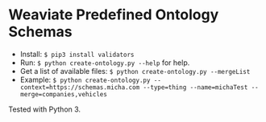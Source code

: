 # Weaviate Predefined Ontology Schemas

- Install: `$ pip3 install validators`
- Run: `$ python create-ontology.py --help` for help.
- Get a list of available files: `$ python create-ontology.py --mergeList`
- Example: `$ python create-ontology.py --context=https://schemas.micha.com --type=thing --name=michaTest --merge=companies,vehicles`

Tested with Python 3.
